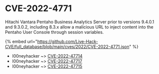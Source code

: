 # CVE-2022-4771

Hitachi Vantara Pentaho Business Analytics Server prior to versions 9.4.0.1 and 9.3.0.2, including 8.3.x allow a malicious URL to inject content into the Pentaho User Console through session variables.

{% embed url="https://github.com/Live-Hack-CVE/full_database/blob/main/cves/2022/CVE-2022-4771.json" %}


* l00neyhacker ~> [CVE-2022-47714](https://www.alice-snow.ru/2022/database/cve-2022-4771/cve-2022-47714-l00neyhacker)
* l00neyhacker ~> [CVE-2022-47717](https://www.alice-snow.ru/2022/database/cve-2022-4771/cve-2022-47717-l00neyhacker)
* l00neyhacker ~> [CVE-2022-47715](https://www.alice-snow.ru/2022/database/cve-2022-4771/cve-2022-47715-l00neyhacker)